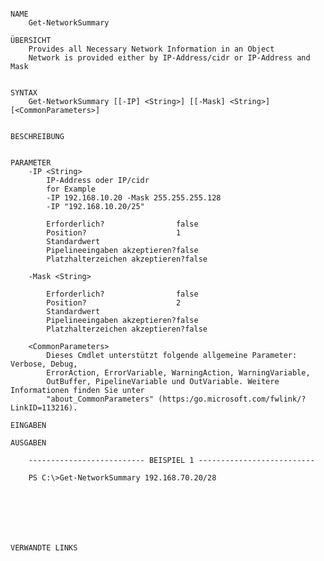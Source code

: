 ﻿```

NAME
    Get-NetworkSummary
    
ÜBERSICHT
    Provides all Necessary Network Information in an Object
    Network is provided either by IP-Address/cidr or IP-Address and Mask
    
    
SYNTAX
    Get-NetworkSummary [[-IP] <String>] [[-Mask] <String>] [<CommonParameters>]
    
    
BESCHREIBUNG
    

PARAMETER
    -IP <String>
        IP-Address oder IP/cidr
        for Example
        -IP 192.168.10.20 -Mask 255.255.255.128
        -IP "192.168.10.20/25"
        
        Erforderlich?                false
        Position?                    1
        Standardwert                 
        Pipelineeingaben akzeptieren?false
        Platzhalterzeichen akzeptieren?false
        
    -Mask <String>
        
        Erforderlich?                false
        Position?                    2
        Standardwert                 
        Pipelineeingaben akzeptieren?false
        Platzhalterzeichen akzeptieren?false
        
    <CommonParameters>
        Dieses Cmdlet unterstützt folgende allgemeine Parameter: Verbose, Debug,
        ErrorAction, ErrorVariable, WarningAction, WarningVariable,
        OutBuffer, PipelineVariable und OutVariable. Weitere Informationen finden Sie unter 
        "about_CommonParameters" (https:/go.microsoft.com/fwlink/?LinkID=113216). 
    
EINGABEN
    
AUSGABEN
    
    -------------------------- BEISPIEL 1 --------------------------
    
    PS C:\>Get-NetworkSummary 192.168.70.20/28
    
    
    
    
    
    
    
VERWANDTE LINKS



```


